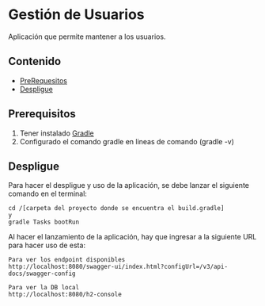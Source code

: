 # Gestión de Usuarios

Aplicación que permite mantener a los usuarios.

## Contenido
* [PreRequesitos](##Prerequisitos)
* [Despligue](##Despligue)

## Prerequisitos

1. Tener instalado [Gradle](https://gradle.org/install/)
2. Configurado el comando gradle en lineas de comando (gradle -v)

## Despligue

Para hacer el despligue y uso de la aplicación, se debe lanzar el siguiente comando en el terminal:
```
cd /[carpeta del proyecto donde se encuentra el build.gradle]
y 
gradle Tasks bootRun
```

Al hacer el lanzamiento de la aplicación, hay que ingresar a la siguiente URL para hacer uso de esta:

```
Para ver los endpoint disponibles
http://localhost:8080/swagger-ui/index.html?configUrl=/v3/api-docs/swagger-config

Para ver la DB local
http://localhost:8080/h2-console
```
